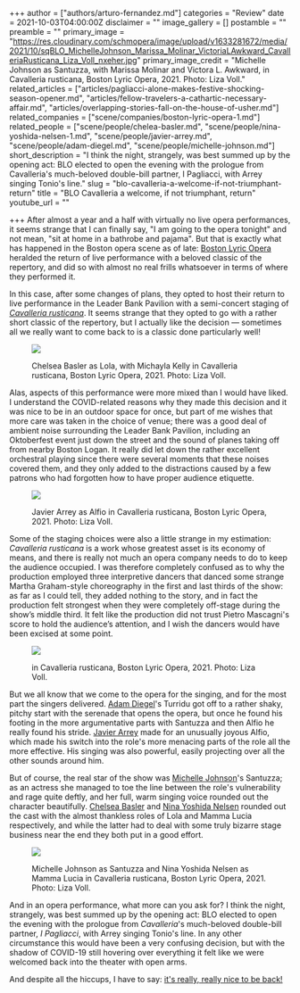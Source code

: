 +++
author = ["authors/arturo-fernandez.md"]
categories = "Review"
date = 2021-10-03T04:00:00Z
disclaimer = ""
image_gallery = []
postamble = ""
preamble = ""
primary_image = "https://res.cloudinary.com/schmopera/image/upload/v1633281672/media/2021/10/sqBLO_MichelleJohnson_Marissa_Molinar_VictoriaLAwkward_CavalleriaRusticana_Liza_Voll_nxeher.jpg"
primary_image_credit = "Michelle Johnson as Santuzza, with Marissa Molinar and Victora L. Awkward, in Cavalleria rusticana, Boston Lyric Opera, 2021. Photo: Liza Voll."
related_articles = ["articles/pagliacci-alone-makes-festive-shocking-season-opener.md", "articles/fellow-travelers-a-cathartic-necessary-affair.md", "articles/overlapping-stories-fall-on-the-house-of-usher.md"]
related_companies = ["scene/companies/boston-lyric-opera-1.md"]
related_people = ["scene/people/chelea-basler.md", "scene/people/nina-yoshida-nelsen-1.md", "scene/people/javier-arrey.md", "scene/people/adam-diegel.md", "scene/people/michelle-johnson.md"]
short_description = "I think the night, strangely, was best summed up by the opening act: BLO elected to open the evening with the prologue from Cavalleria's much-beloved double-bill partner, I Pagliacci, with Arrey singing Tonio's line."
slug = "blo-cavalleria-a-welcome-if-not-triumphant-return"
title = "BLO Cavalleria a welcome, if not triumphant, return"
youtube_url = ""

+++
After almost a year and a half with virtually no live opera performances, it seems strange that I can finally say, "I am going to the opera tonight" and not mean, "sit at home in a bathrobe and pajama". But that is exactly what has happened in the Boston opera scene as of late: [Boston Lyric Opera](/scene/companies/boston-lyric-opera/) heralded the return of live performance with a beloved classic of the repertory, and did so with almost no real frills whatsoever in terms of where they performed it.

In this case, after some changes of plans, they opted to host their return to live performance in the Leader Bank Pavilion with a semi-concert staging of [_Cavalleria rusticana_](https://blo.org/cavalleria-rusticana/). It seems strange that they opted to go with a rather short classic of the repertory, but I actually like the decision — sometimes all we really want to come back to is a classic done particularly well!

<figure data-type="image">

![](https://res.cloudinary.com/schmopera/image/upload/v1633281807/media/2021/10/BLO_ChelseaBasler_MichaylaKelly_CavalleriaRusticana_LizaVoll_bm4rne.jpg)

<figcaption>Chelsea Basler as Lola, with Michayla Kelly in Cavalleria rusticana, Boston Lyric Opera, 2021. Photo: Liza Voll.</figcaption>

</figure>

Alas, aspects of this performance were more mixed than I would have liked. I understand the COVID-related reasons why they made this decision and it was nice to be in an outdoor space for once, but part of me wishes that more care was taken in the choice of venue; there was a good deal of ambient noise surrounding the Leader Bank Pavilion, including an Oktoberfest event just down the street and the sound of planes taking off from nearby Boston Logan. It really did let down the rather excellent orchestral playing since there were several moments that these noises covered them, and they only added to the distractions caused by a few patrons who had forgotten how to have proper audience etiquette.

<figure data-type="image">

![](https://res.cloudinary.com/schmopera/image/upload/v1633281850/media/2021/10/BLO_JavierArrey_CavalleriaRusticana_LizaVoll_xxdxd5.jpg)

<figcaption>Javier Arrey as Alfio in Cavalleria rusticana, Boston Lyric Opera, 2021. Photo: Liza Voll.</figcaption>

</figure>

Some of the staging choices were also a little strange in my estimation: _Cavalleria rusticana_ is a work whose greatest asset is its economy of means, and there is really not much an opera company needs to do to keep the audience occupied. I was therefore completely confused as to why the production employed three interpretive dancers that danced some strange Martha Graham-style choreography in the first and last thirds of the show: as far as I could tell, they added nothing to the story, and in fact the production felt strongest when they were completely off-stage during the show’s middle third. It felt like the production did not trust Pietro Mascagni's score to hold the audience’s attention, and I wish the dancers would have been excised at some point.

<figure data-type="image">

![](https://res.cloudinary.com/schmopera/image/upload/v1633281875/media/2021/10/BLO_AdamDiegel_CavalleriaRusticana_LizaVoll_k5xtt9.jpg)

<figcaption>in Cavalleria rusticana, Boston Lyric Opera, 2021. Photo: Liza Voll.</figcaption>

</figure>

But we all know that we come to the opera for the singing, and for the most part the singers delivered. [Adam Diegel](/scene/people/adam-diegel/)'s Turridu got off to a rather shaky, pitchy start with the serenade that opens the opera, but once he found his footing in the more argumentative parts with Santuzza and then Alfio he really found his stride. [Javier Arrey](/scene/people/javier-arrey/) made for an unusually joyous Alfio, which made his switch into the role's more menacing parts of the role all the more effective. His singing was also powerful, easily projecting over all the other sounds around him.

But of course, the real star of the show was [Michelle Johnson](/scene/people/michelle-johnson/)'s Santuzza; as an actress she managed to toe the line between the role's vulnerability and rage quite deftly, and her full, warm singing voice rounded out the character beautifully. [Chelsea Basler](/scene/people/chelsea-basler/) and [Nina Yoshida Nelsen](/scene/people/nina-yoshida-nelsen/) rounded out the cast with the almost thankless roles of Lola and Mamma Lucia respectively, and while the latter had to deal with some truly bizarre stage business near the end they both put in a good effort.

<figure data-type="image">

![](https://res.cloudinary.com/schmopera/image/upload/v1633281887/media/2021/10/BLO_MichelleJohnson_NinaYoshidaNelsen_CavalleriaRusticana_LizaVoll_drqfnm.jpg)

<figcaption>Michelle Johnson as Santuzza and Nina Yoshida Nelsen as Mamma Lucia in Cavalleria rusticana, Boston Lyric Opera, 2021. Photo: Liza Voll.</figcaption>

</figure>

And in an opera performance, what more can you ask for? I think the night, strangely, was best summed up by the opening act: BLO elected to open the evening with the prologue from _Cavalleria_'s much-beloved double-bill partner, _I Pagliacci_, with Arrey singing Tonio's line. In any other circumstance this would have been a very confusing decision, but with the shadow of COVID-19 still hovering over everything it felt like we were welcomed back into the theater with open arms.

And despite all the hiccups, I have to say: [it's really, really nice to be back!](https://blo.org/cavalleria-rusticana/)